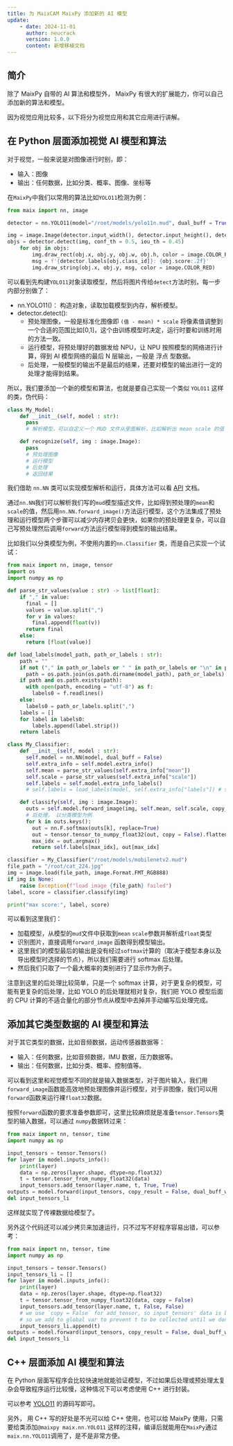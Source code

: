 ```yaml
---
title: 为 MaixCAM MaixPy 添加新的 AI 模型
update:
    - date: 2024-11-01
      author: neucrack
      version: 1.0.0
      content: 新增移植文档
---
```



## 简介

除了 MaixPy 自带的 AI 算法和模型外， MaixPy 有很大的扩展能力，你可以自己添加新的算法和模型。

因为视觉应用比较多，以下将分为视觉应用和其它应用进行讲解。


## 在 Python 层面添加视觉 AI 模型和算法

对于视觉，一般来说是对图像进行时别，即：
* 输入：图像
* 输出：任何数据，比如分类、概率、图像、坐标等

在`MaixPy`中我们以常用的算法比如`YOLO11`检测为例：

```python
from maix import nn, image

detector = nn.YOLO11(model="/root/models/yolo11n.mud", dual_buff = True)

img = image.Image(detector.input_width(), detector.input_height(), detector.input_format())
objs = detector.detect(img, conf_th = 0.5, iou_th = 0.45)
    for obj in objs:
        img.draw_rect(obj.x, obj.y, obj.w, obj.h, color = image.COLOR_RED)
        msg = f'{detector.labels[obj.class_id]}: {obj.score:.2f}'
        img.draw_string(obj.x, obj.y, msg, color = image.COLOR_RED)
```

可以看到先构建`YOLO11`对象读取模型，然后将图片传给`detect`方法时别，每一步内部分别做了：
* nn.YOLO11()： 构造对象，读取加载模型到内存，解析模型。
* detector.detect(): 
  * 预处理图像，一般是标准化图像即 `(值 - mean) * scale` 将像素值调整到一个合适的范围比如[0,1]，这个由训练模型时决定，运行时要和训练时用的方法一致。
  * 运行模型，将预处理好的数据发给 NPU，让 NPU 按照模型的网络进行计算，得到 AI 模型网络的最后 N 层输出，一般是 浮点 型数据。
  * 后处理，一般模型的输出不是最后的结果，还要对模型的输出进行一定的处理才能得到结果。

所以，我们要添加一个新的模型和算法，也就是要自己实现一个类似 `YOLO11` 这样的类，伪代码：
```python
class My_Model:
    def __init__(self, model : str):
      pass
      # 解析模型，可以自定义一个 MUD 文件从里面解析，比如解析出 mean scale 的值

    def recognize(self, img : image.Image):
      pass
      # 预处理图像
      # 运行模型
      # 后处理
      # 返回结果
```

我们借助 `nn.NN` 类可以实现模型解析和运行，具体方法可以看 [API](http://127.0.0.1:2333/maixpy/api/maix/nn.html#NN) 文档。

通过`nn.NN`我们可以解析我们写的`mud`模型描述文件，比如得到预处理的`mean`和`scale`的值，然后用`nn.NN.forward_image()`方法运行模型，这个方法集成了预处理和运行模型两个步骤可以减少内存拷贝会更快，如果你的预处理更复杂，可以自己写预处理然后调用`forward`方法运行模型得到模型的输出结果。

比如我们以分类模型为例，不使用内置的`nn.Classifier` 类，而是自己实现一个试试：

```python
from maix import nn, image, tensor
import os
import numpy as np

def parse_str_values(value : str) -> list[float]:
    if "," in value:
      final = []
      values = value.split(",")
      for v in values:
        final.append(float(v))
      return final
    else:
      return [float(value)]

def load_labels(model_path, path_or_labels : str):
    path = ""
    if not ("," in path_or_labels or " " in path_or_labels or "\n" in path_or_labels):
      path = os.path.join(os.path.dirname(model_path), path_or_labels)
    if path and os.path.exists(path):
      with open(path, encoding = "utf-8") as f:
        labels0 = f.readlines()
    else:
      labels0 = path_or_labels.split(",")
    labels = []
    for label in labels0:
        labels.append(label.strip())
    return labels

class My_Classifier:
    def __init__(self, model : str):
      self.model = nn.NN(model, dual_buff = False)
      self.extra_info = self.model.extra_info()
      self.mean = parse_str_values(self.extra_info["mean"])
      self.scale = parse_str_values(self.extra_info["scale"])
      self.labels = self.model.extra_info_labels()
      # self.labels = load_labels(model, self.extra_info["labels"]) # same as self.model.extra_info_labels()

    def classify(self, img : image.Image):
      outs = self.model.forward_image(img, self.mean, self.scale, copy_result = False)
      # 后处理， 以分类模型为例
      for k in outs.keys():
        out = nn.F.softmax(outs[k], replace=True)
        out = tensor.tensor_to_numpy_float32(out, copy = False).flatten()
        max_idx = out.argmax()
        return self.labels[max_idx], out[max_idx]

classifier = My_Classifier("/root/models/mobilenetv2.mud")
file_path = "/root/cat_224.jpg"
img = image.load(file_path, image.Format.FMT_RGB888)
if img is None:
    raise Exception(f"load image {file_path} failed")
label, score = classifier.classify(img)

print("max score:", label, score)
```

可以看到这里我们：
* 加载模型，从模型的`mud`文件中获取到`mean` `scale`参数并解析成`float`类型
* 识别图片，直接调用`forward_image` 函数得到模型输出。
* 这里我们的模型最后的输出是没有经过`softmax`计算的（取决于模型本身以及导出模型时选择的节点），所以我们需要进行 softmax 后处理。
* 然后我们只取了一个最大概率的类别进行了显示作为例子。


注意到这里的后处理比较简单，只是一个 softmax 计算，对于更复杂的模型，可能有更复杂的后处理，比如 YOLO 的后处理就相对复杂，我们把 YOLO 模型后面的 CPU 计算的不适合量化的部分节点从模型中去掉并手动编写后处理完成。


## 添加其它类型数据的 AI 模型和算法

对于其它类型的数据，比如音频数据，运动传感器数据等：
* 输入：任何数据，比如音频数据，IMU 数据，压力数据等。
* 输出：任何数据，比如分类、概率、控制值等。

可以看到这里和视觉模型不同的就是输入数据类型，对于图片输入，我们用`forward_image`函数能高效地预处理图像并运行模型，对于非图像，我们可以用`forward`函数来运行裸`float32`数据。

按照`forward`函数的要求准备参数即可，这里比较麻烦就是准备`tensor.Tensors`类型的输入数据，可以通过 `numpy`数据转过来：
```python
from maix import nn, tensor, time
import numpy as np

input_tensors = tensor.Tensors()
for layer in model.inputs_info():
    print(layer)
    data = np.zeros(layer.shape, dtype=np.float32)
    t = tensor.tensor_from_numpy_float32(data)
    input_tensors.add_tensor(layer.name, t, True, True)
outputs = model.forward(input_tensors, copy_result = False, dual_buff_wait=True)
del input_tensors_li
```
这样就实现了传裸数据给模型了。

另外这个代码还可以减少拷贝来加速运行，只不过写不好程序容易出错，可以参考：
```python
from maix import nn, tensor, time
import numpy as np

input_tensors = tensor.Tensors()
input_tensors_li = []
for layer in model.inputs_info():
    print(layer)
    data = np.zeros(layer.shape, dtype=np.float32)
    t = tensor.tensor_from_numpy_float32(data, copy = False)
    input_tensors.add_tensor(layer.name, t, False, False)
    # we use `copy = False` for add_tensor, so input_tensors' data is borrowed from t,
    # so we add to global var to prevent t to be collected until we don't use input_tensors anymore.
    input_tensors_li.append(t)
outputs = model.forward(input_tensors, copy_result = False, dual_buff_wait=True)
del input_tensors_li
```



## C++ 层面添加 AI 模型和算法

在 Python 层面写程序会比较快速地就能验证模型，不过如果后处理或预处理太复杂会导致程序运行比较慢，这种情况下可以考虑使用 C++ 进行封装。

可以参考 [YOLO11](https://github.com/sipeed/MaixCDK/blob/main/components/nn/include/maix_nn_yolo11.hpp) 的源码写即可。

另外， 用 C++ 写的好处是不光可以给 C++ 使用，也可以给 MaixPy 使用，只需要给类添加`@maixpy maix.nn.YOLO11` 这样的注释，编译后就能用在`MaixPy`通过`maix.nn.YOLO11`调用了，是不是非常方便。




